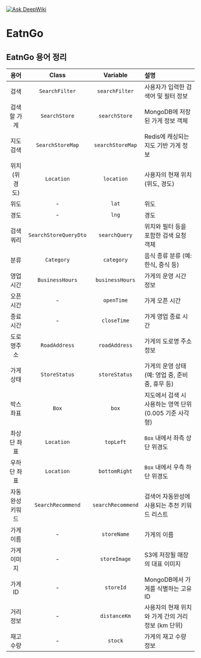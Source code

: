 [![Ask DeepWiki](https://deepwiki.com/badge.svg)](https://deepwiki.com/InnerCircle-ICD3/o2o-BE)

# EatnGo

## EatnGo 용어 정리

|    용어    |         Class         |     Variable      | 설명                                  |
|:--------:|:---------------------:|:-----------------:|:------------------------------------|
|    검색    |    `SearchFilter`     |  `searchFilter`   | 사용자가 입력한 검색어 및 필터 정보                |
|  검색할 가게  |     `SearchStore`     |   `searchStore`   | MongoDB에 저장된 가게 정보 객체               |
|  지도 검색   |   `SearchStoreMap`    | `searchStoreMap`  | Redis에 캐싱되는 지도 기반 가게 정보             |
| 위치(위경도)  |      `Location`       |    `location`     | 사용자의 현재 위치 (위도, 경도)                 |
|    위도    |           -           |       `lat`       | 위도                                  |
|    경도    |           -           |       `lng`       | 경도                                  |
|  검색 쿼리   | `SearchStoreQueryDto` |   `searchQuery`   | 위치와 필터 등을 포함한 검색 요청 객체              |
|    분류    |      `Category`       |    `category`     | 음식 종류 분류 (예: 한식, 중식 등)              |
|   영업시간   |    `BusinessHours`    |  `businessHours`  | 가게의 운영 시간 정보                        |
|   오픈시간   |           -           |    `openTime`     | 가게 오픈 시간                            |
|   종료시간   |           -           |    `closeTime`    | 가게 영업 종료 시간                         |
|  도로명주소   |     `RoadAddress`     |   `roadAddress`   | 가게의 도로명 주소 정보                       |
|  가게 상태   |     `StoreStatus`     |   `storeStatus`   | 가게의 운영 상태 (예: 영업 중, 준비 중, 휴무 등)     |
|  박스 좌표   |         `Box`         |       `box`       | 지도에서 검색 시 사용하는 영역 단위 (0.005 기준 사각형) |
|  좌상단 좌표  |      `Location`       |     `topLeft`     | `Box` 내에서 좌측 상단 위경도                 |
|  우하단 좌표  |      `Location`       |   `bottomRight`   | `Box` 내에서 우측 하단 위경도                 |
| 자동완성 키워드 |   `SearchRecommend`   | `searchRecommend` | 검색어 자동완성에 사용되는 추천 키워드 리스트           |
|  가게 이름   |           -           |    `storeName`    | 가게의 이름                              |
|  가게 이미지  |           -           |   `storeImage`    | S3에 저장될 매장의 대표 이미지                  |
|  가게 ID   |           -           |     `storeId`     | MongoDB에서 가게를 식별하는 고유 ID            |
|  거리 정보   |           -           |   `distanceKm`    | 사용자의 현재 위치와 가게 간의 거리 정보 (km 단위)     |
|  재고 수량   |           -           |      `stock`      | 가게의 재고 수량 정보                        |